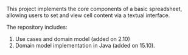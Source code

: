 This project implements the core components of a basic spreadsheet, allowing users to set and view cell content via a textual interface.

The repository includes:

1. Use cases and domain model (added on 2.10)
2. Domain model implementation in Java (added on 15.10).
